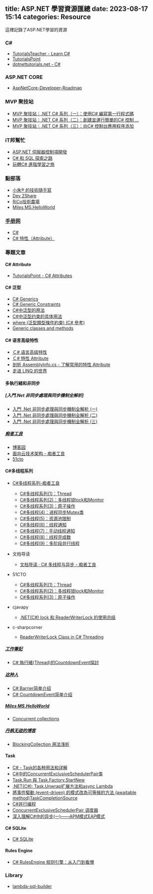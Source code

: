 title: ASP.NET 學習資源匯總
date: 2023-08-17 15:14
categories: Resource
---

這裡記錄了ASP.NET學習的資源

### C# 

- [TutorialsTeacher - Learn C#](https://www.tutorialsteacher.com/csharp)
- [TutorialsPoint](https://www.tutorialspoint.com/csharp/index.htm)
- [dotnettutorials.net - C#](https://dotnettutorials.net/)

### ASP.NET CORE
- [AspNetCore-Developer-Roadmap](https://github.com/MoienTajik/AspNetCore-Developer-Roadmap/blob/master/ReadMe.zh-Hant.md)

### MVP 聚技站

- [MVP 聚技站｜.NET C# 系列（一）：使用C# 編寫第一行程式碼](https://www.youtube.com/watch?v=HMxnArq9Heg)
- [MVP 聚技站｜.NET C# 系列（二）：創建並運行簡單的C# 控制 ...](https://www.youtube.com/watch?v=fF9p4TPRJDk)
- [MVP 聚技站｜.NET C# 系列（三）：向C# 控制台應用程序添加](https://www.youtube.com/watch?v=LnDRl3dFG3k)

### iT邦幫忙

- [ASP.NET 伺服器控制項開發](https://ithelp.ithome.com.tw/users/20007956/ironman/49)
- [C# 和 SQL 探索之路](https://ithelp.ithome.com.tw/users/20152154/ironman/5565)
- [玩轉C# 進階學習之旅](https://ithelp.ithome.com.tw/users/20121553/ironman/5282)

### 點部落

- [小朱® 的技術隨手寫](https://dotblogs.com.tw/regionbbs)
- [Dev 2Share](https://dotblogs.com.tw/johnny)
- [RiCo技術農場](https://dotblogs.com.tw/ricochen)
- [Miles MS.HelloWorld](https://dotblogs.com.tw/mileslin)

### [手册网](https://www.shouce.ren/)

- [C#](https://www.shouce.ren/api/view/a/7387)
- [C# 特性（Attribute）](https://www.shouce.ren/api/view/a/7434)

### 專題文章

#### C# Attribute

- [TutorialsPoint - C# Attributes](https://www.tutorialspoint.com/csharp/csharp_attributes.htm)

#### C# 泛型

- [C# Generics](https://www.tutorialsteacher.com/csharp/csharp-generics)
- [C# Generic Constraints](https://www.tutorialsteacher.com/csharp/constraints-in-generic-csharp)
- [C#中泛型的用法](https://juejin.cn/post/7060484040310128654)
- [C#中泛型约束的具体用法](https://juejin.cn/post/7060861015981817869?from=search-suggest)
- [where (泛型類型條件約束) (C# 參考)](https://learn.microsoft.com/zh-tw/dotnet/csharp/language-reference/keywords/where-generic-type-constraint)
- [Generic classes and methods](https://learn.microsoft.com/en-us/dotnet/csharp/fundamentals/types/generics)

#### C# 语言高级特性
- [Ｃ# 语言高级特性](http://www.skcircle.com/?id=140)
- [Ｃ# 特性 Attribute](https://www.cnblogs.com/liqingwen/p/5911289.html)
- [剖析 AssemblyInfo.cs - 了解常用的特性 Attribute](https://www.cnblogs.com/liqingwen/p/5944391.html)
- [走进 LINQ 的世界](https://www.cnblogs.com/liqingwen/p/5832322.html)

#### 多執行緒和非同步

##### [入門.Net 非同步處理與同步機制全解析]
- [入門 .Net 非同步處理與同步機制全解析 (一)](https://dotblogs.com.tw/johnny/2010/12/18/20225)
- [入門 .Net 非同步處理與同步機制全解析 (二)](https://dotblogs.com.tw/johnny/2014/04/02/144594)
- [入門 .Net 非同步處理與同步機制全解析 (三)](https://dotblogs.com.tw/johnny/2014/11/04/147188)

##### [痴者工良](https://www.cnblogs.com/whuanle/)
- [博客园](https://www.cnblogs.com/whuanle/)
- [面向云技术架构 - 痴者工良](https://www.whuanle.cn)
- [51cto](https://blog.51cto.com/u_10006690/p_8)


#### C#多线程系列

- [C#多线程系列-痴者工良](https://www.cnblogs.com/whuanle/category/1756558.html)
    - [C#多线程系列(1)：Thread](https://www.cnblogs.com/whuanle/p/12708824.html)
    - [C#多线程系列(2)：多线程锁lock和Monitor](https://www.cnblogs.com/whuanle/p/12722853.html)
    - [C#多线程系列(3)：原子操作](https://www.cnblogs.com/whuanle/p/12724371.html)
    - [C#多线程(4)：进程同步Mutex类](https://www.cnblogs.com/whuanle/p/12726724.html)
    - [C#多线程(5)：资源池限制](https://www.cnblogs.com/whuanle/p/12728416.html)
    - [C#多线程(6)：线程通知](https://www.cnblogs.com/whuanle/p/12730169.html)
    - [C#多线程(7)：手动线程通知](https://www.cnblogs.com/whuanle/p/12731803.html)
    - [C#多线程(8)：线程完成数](https://www.cnblogs.com/whuanle/p/12733958.html)
    - [C#多线程(9)：多阶段并行线程](https://www.cnblogs.com/whuanle/p/12771578.html)

- 文档导读
    - [文档导读 · C# 多线程与异步 - 痴者工良](https://threads.whuanle.cn/)


- 51CTO
    - [C#多线程系列(1)：Thread](https://blog.51cto.com/u_10006690/2726892)
    - [C#多线程系列(2)：多线程锁lock和Monitor](https://blog.51cto.com/u_10006690/2726890)
    - [C#多线程系列(3)：原子操作](https://blog.51cto.com/u_10006690/2726888)

- cjavapy
	- [.NET(C#) lock 和 ReaderWriterLock 的使用总结](https://www.cjavapy.com/article/2507/)
  
- c-sharpcorner
  - [ReaderWriterLock Class in C# Threading](https://www.c-sharpcorner.com/UploadFile/1d42da/readerwriterlock-class-in-C-Sharp-threading/)

##### [工作筆記](http://noteofisabella.blogspot.com/)
- [C# 執行緒(Thread)的CountdownEvent探討](http://noteofisabella.blogspot.com/2019/03/c-threadcountdownevent.html)

##### [这种人](https://www.cnblogs.com/zzr-stdio/)
- [C# Barrier简单介绍](https://www.cnblogs.com/zzr-stdio/p/13820953.html)
- [C# CountdownEvent简单介绍](https://www.cnblogs.com/zzr-stdio/p/13820686.html)

##### [Miles MS.HelloWorld](https://dotblogs.com.tw/mileslin)
- [Concurrent collections](https://dotblogs.com.tw/mileslin/2016/03/13/150234)

##### [丹枫无迹的博客](https://www.cnblogs.com/gl1573/)
- [BlockingCollection 用法浅析](https://www.cnblogs.com/gl1573/p/14595985.html)

#### Task

- [C# - Task的各种用法和详解](https://www.cnblogs.com/gygtech/p/14664830.html)
- [C#中的ConcurrentExclusiveSchedulerPair类](https://zhuanlan.zhihu.com/p/654373681)
- [Task.Run 與 Task.Factory.StartNew](https://marcus116.blogspot.com/2019/02/net-taskrun-taskfactorystartnew.html)
- [.NET(C#): Task.Unwrap扩展方法和async Lambda](https://www.cnblogs.com/Leo_wl/archive/2012/09/21/2696342.html)
- [將事件驅動 (event-driven) 的模式改為可等候的方法 (awaitable method)TaskCompletionSource](https://dotblogs.com.tw/renewalwu/2014/07/27/eventdriven2awaitablemethod)
- [C#并行编程](https://www.cnblogs.com/BigBrotherStone/p/12237433.html)
- [ConcurrentExclusiveSchedulerPair 调度器](https://www.cnblogs.com/BigBrotherStone/p/12249615.html)
- [深入理解C#中的异步(一)——APM模式EAP模式](https://www.cnblogs.com/JerryMouseLi/p/14100496.html)

#### C# SQLite

- [C# SQLite](https://zetcode.com/csharp/sqlite/)

#### Rules Engine

- [C# RulesEngine 规则引擎：从入门到看懵](https://www.cnblogs.com/whuanle/p/16830333.html)

### Library

- [lambda-sql-builder](https://github.com/DomanyDusan/lambda-sql-builder)